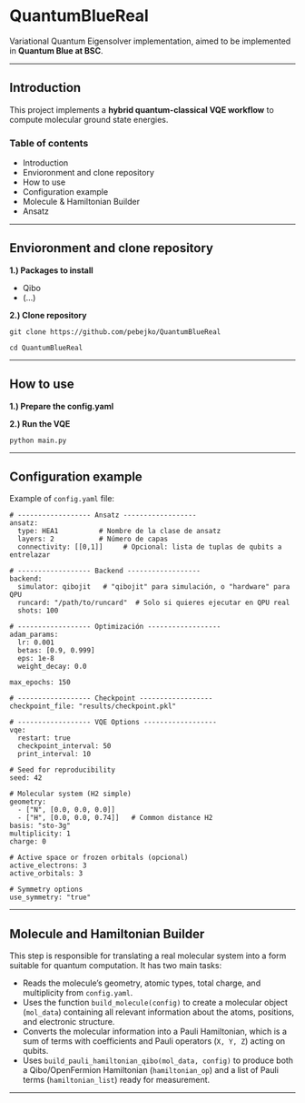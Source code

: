 # QuantumBlueReal
Variational Quantum Eigensolver implementation, aimed to be implemented in **Quantum Blue at BSC**.


---

## Introduction

This project implements a **hybrid quantum-classical VQE workflow** to compute molecular ground state energies. 

### Table of contents
- Introduction
- Envioronment and clone repository
- How to use
- Configuration example
- Molecule & Hamiltonian Builder
- Ansatz

---
## Envioronment and clone repository
**1.) Packages to install**
  - Qibo
  - (...)
    
**2.) Clone repository**

    git clone https://github.com/pebejko/QuantumBlueReal
    
    cd QuantumBlueReal

---
## How to use
**1.) Prepare the config.yaml**

**2.) Run the VQE**

    python main.py
---
## Configuration example
Example of `config.yaml` file:

```
# ------------------ Ansatz ------------------
ansatz:
  type: HEA1          # Nombre de la clase de ansatz
  layers: 2           # Número de capas
  connectivity: [[0,1]]     # Opcional: lista de tuplas de qubits a entrelazar

# ------------------ Backend ------------------
backend:
  simulator: qibojit   # "qibojit" para simulación, o "hardware" para QPU
  runcard: "/path/to/runcard"  # Solo si quieres ejecutar en QPU real
  shots: 100

# ------------------ Optimización ------------------
adam_params:
  lr: 0.001
  betas: [0.9, 0.999]
  eps: 1e-8
  weight_decay: 0.0

max_epochs: 150

# ------------------ Checkpoint ------------------
checkpoint_file: "results/checkpoint.pkl"

# ------------------ VQE Options ------------------
vqe:
  restart: true 
  checkpoint_interval: 50
  print_interval: 10

# Seed for reproducibility
seed: 42

# Molecular system (H2 simple)
geometry:
  - ["N", [0.0, 0.0, 0.0]]
  - ["H", [0.0, 0.0, 0.74]]   # Common distance H2
basis: "sto-3g"
multiplicity: 1
charge: 0

# Active space or frozen orbitals (opcional)
active_electrons: 3
active_orbitals: 3

# Symmetry options
use_symmetry: "true"
```

---

## Molecule and Hamiltonian Builder
This step is responsible for translating a real molecular system into a form suitable for quantum computation. It has two main tasks:
- Reads the molecule’s geometry, atomic types, total charge, and multiplicity from `config.yaml`.
- Uses the function `build_molecule(config)` to create a molecular object (`mol_data`) containing all relevant information about the atoms, positions, and electronic structure.
- Converts the molecular information into a Pauli Hamiltonian, which is a sum of terms with coefficients and Pauli operators (`X, Y, Z`) acting on qubits.
- Uses `build_pauli_hamiltonian_qibo(mol_data, config)` to produce both a Qibo/OpenFermion Hamiltonian (`hamiltonian_op`) and a list of Pauli terms (`hamiltonian_list`) ready for measurement.
  
---


